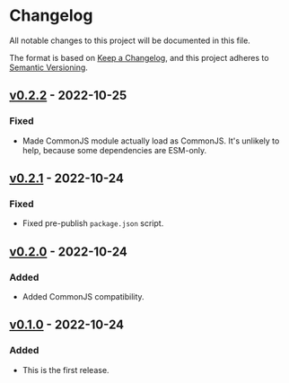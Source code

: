 # Changelog

All notable changes to this project will be documented in this file.

The format is based on [Keep a Changelog], and this project adheres to
[Semantic Versioning].

[keep a changelog]: https://keepachangelog.com/en/1.0.0/
[semantic versioning]: https://semver.org/spec/v2.0.0.html

## [v0.2.2] - 2022-10-25

[v0.2.2]: https://github.com/eloquent/austenite/releases/tag/v0.2.2

### Fixed

- Made CommonJS module actually load as CommonJS. It's unlikely to help, because
  some dependencies are ESM-only.

## [v0.2.1] - 2022-10-24

[v0.2.1]: https://github.com/eloquent/austenite/releases/tag/v0.2.1

### Fixed

- Fixed pre-publish `package.json` script.

## [v0.2.0] - 2022-10-24

[v0.2.0]: https://github.com/eloquent/austenite/releases/tag/v0.2.0

### Added

- Added CommonJS compatibility.

## [v0.1.0] - 2022-10-24

[v0.1.0]: https://github.com/eloquent/austenite/releases/tag/v0.1.0

### Added

- This is the first release.
